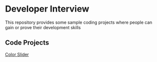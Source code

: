 # Developer Interview
This repository provides some sample coding projects where people can gain or prove their development skills

## Code Projects
[Color Slider](https://github.com/MATHEMA-GmbH/developer_interview/blob/main/code_projects/color_slider.md)
